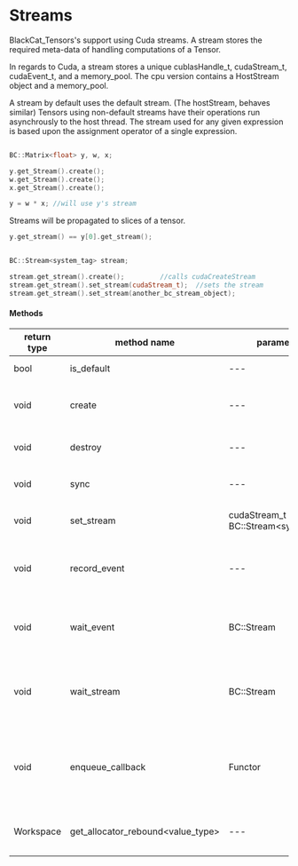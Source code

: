 # Streams

BlackCat_Tensors's support using Cuda streams. 
A stream stores the required meta-data of handling computations of a Tensor.

In regards to Cuda, 
a stream stores a unique cublasHandle_t, cudaStream_t, cudaEvent_t, and a memory_pool.
The cpu version contains a HostStream object and a memory_pool. 

A stream by default uses the default stream. (The hostStream, behaves similar) 
Tensors using non-default streams have their operations run asynchrously to the host thread. 
The stream used for any given expression is based upon the assignment operator of a single expression. 


```cpp

BC::Matrix<float> y, w, x;

y.get_Stream().create();
w.get_Stream().create();
x.get_Stream().create();

y = w * x; //will use y's stream 
```

Streams will be propagated to slices of a tensor. 

```cpp
y.get_stream() == y[0].get_stream();
```

```cpp

BC::Stream<system_tag> stream;

stream.get_stream().create();		  //calls cudaCreateStream
stream.get_stream().set_stream(cudaStream_t);  //sets the stream 
stream.get_stream().set_stream(another_bc_stream_object); 

```


#### Methods 

| return type | method name | parameters | documentation |
| --- | --- | --- | --- |
| bool | is_default | --- | returns if the stream is the default stream |
| void | create | --- | creates a stream inplace, the stream will refer to a new non-default stream |
| void | destroy | --- | destroys the stream, the stream used will be the default stream |
| void | sync | --- | synchronizes the host stream with the current stream | 
| void | set_stream | cudaStream_t or BC::Stream<system_tag> | Sets the stream to the same stream as the parameter | 
| void | record_event | --- | Records an event (using a BC::HostEvent object or cudaEvent_t object) | 
| void | wait_event | BC::Stream | Causes the current stream to wait on the last recorded event of the parameter-stream | 
| void | wait_stream | BC::Stream | Shorthand for recording an event on the parameter-stream and synchronizing on that stream |
| void | enqueue_callback | Functor |Enques a host-call back function into the stream, a device stream will not wait for the completion of the host event to continue running | 
| Workspace<ValueType> | get_allocator_rebound<value_type> | --- | Returns a BC::fancy::Workspace allocator contained inside the stream. | 
 

